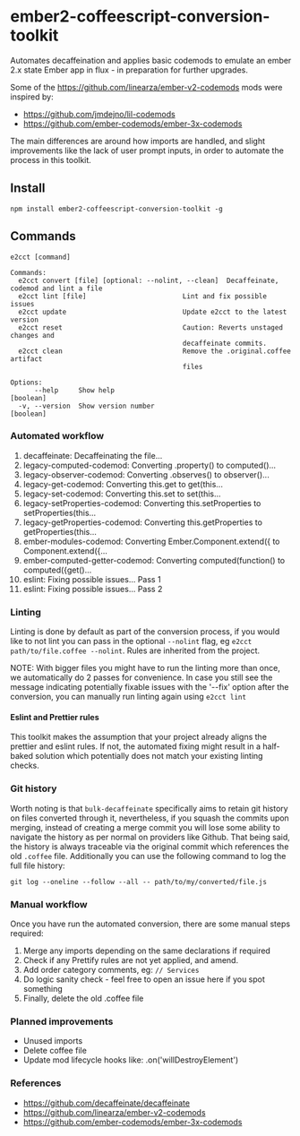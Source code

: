 # ember2-coffeescript-conversion-toolkit

Automates decaffeination and applies basic codemods to emulate an ember 2.x state Ember app in flux - in preparation for further upgrades.

Some of the https://github.com/linearza/ember-v2-codemods mods were inspired by:
* https://github.com/jmdejno/lil-codemods
* https://github.com/ember-codemods/ember-3x-codemods

The main differences are around how imports are handled, and slight improvements like the lack of user prompt inputs, in order to automate the process in this toolkit.

## Install
```
npm install ember2-coffeescript-conversion-toolkit -g
```
## Commands
```
e2cct [command]

Commands:
  e2cct convert [file] [optional: --nolint, --clean]  Decaffeinate, codemod and lint a file
  e2cct lint [file]                        Lint and fix possible issues
  e2cct update                             Update e2cct to the latest version
  e2cct reset                              Caution: Reverts unstaged changes and
                                           decaffeinate commits.
  e2cct clean                              Remove the .original.coffee artifact
                                           files

Options:
      --help     Show help                                             [boolean]
  -v, --version  Show version number                                   [boolean]

```

### Automated workflow
1. decaffeinate: Decaffeinating the file...
2. legacy-computed-codemod: Converting .property() to computed()...
3. legacy-observer-codemod: Converting .observes() to observer()...
4. legacy-get-codemod: Converting this.get to get(this...
5. legacy-set-codemod: Converting this.set to set(this...
6. legacy-setProperties-codemod: Converting this.setProperties to setProperties(this...
7. legacy-getProperties-codemod: Converting this.getProperties to getProperties(this...
8. ember-modules-codemod: Converting Ember.Component.extend({ to Component.extend({...
9. ember-computed-getter-codemod: Converting computed(function() to computed({get()...
10. eslint: Fixing possible issues... Pass 1
11. eslint: Fixing possible issues... Pass 2

### Linting
Linting is done by default as part of the conversion process, if you would like to not lint you can pass in the optional `--nolint` flag, eg `e2cct path/to/file.coffee --nolint`.
Rules are inherited from the project.

NOTE: With bigger files you might have to run the linting more than once, we automatically do 2 passes for convenience. In case you still see the message indicating potentially fixable issues with the '--fix' option after the conversion, you can manually run linting again using `e2cct lint`

#### Eslint and Prettier rules
This toolkit makes the assumption that your project already aligns the prettier and eslint rules. If not, the automated fixing might result in a half-baked solution which potentially does not match your existing linting checks.

### Git history
Worth noting is that `bulk-decaffeinate` specifically aims to retain git history on files converted through it, nevertheless, if you squash the commits upon merging, instead of creating a merge commit you will lose some ability to navigate the history as per normal on providers like Github. That being said, the history is always traceable via the original commit which references the old `.coffee` file. Additionally you can use the following command to log the full file history:

```
git log --oneline --follow --all -- path/to/my/converted/file.js
```

### Manual workflow
Once you have run the automated conversion, there are some manual steps required:
1. Merge any imports depending on the same declarations if required
2. Check if any Prettify rules are not yet applied, and amend.
3. Add order category comments, eg: `// Services`
4. Do logic sanity check - feel free to open an issue here if you spot something
5. Finally, delete the old .coffee file

### Planned improvements
- Unused imports
- Delete coffee file
- Update mod lifecycle hooks like: .on('willDestroyElement')

### References
* https://github.com/decaffeinate/decaffeinate
* https://github.com/linearza/ember-v2-codemods
* https://github.com/ember-codemods/ember-3x-codemods



